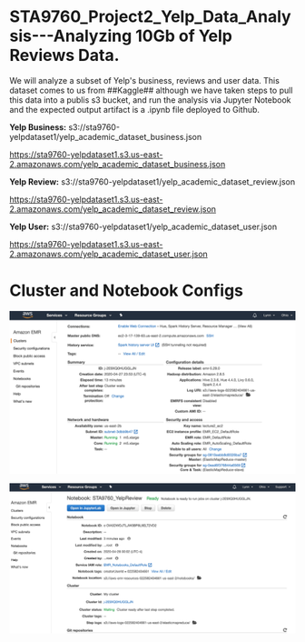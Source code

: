 # STA9760_Project2_Yelp_Data_Analysis---Analyzing 10Gb of Yelp Reviews Data.
We will analyze a subset of Yelp's business, reviews and user data. This dataset comes to us from ##Kaggle## although we have taken steps to pull this data into a publis s3 bucket, and run the analysis via Jupyter Notebook and the expected output artifact is a .ipynb file deployed to Github.

**Yelp Business:**
s3://sta9760-yelpdataset1/yelp_academic_dataset_business.json

https://sta9760-yelpdataset1.s3.us-east-2.amazonaws.com/yelp_academic_dataset_business.json

**Yelp Review:**
s3://sta9760-yelpdataset1/yelp_academic_dataset_review.json

https://sta9760-yelpdataset1.s3.us-east-2.amazonaws.com/yelp_academic_dataset_review.json

**Yelp User:**
s3://sta9760-yelpdataset1/yelp_academic_dataset_user.json

https://sta9760-yelpdataset1.s3.us-east-2.amazonaws.com/yelp_academic_dataset_user.json

# Cluster and Notebook Configs
![](assets/cluster.png)

![](assets/notebook.png)
